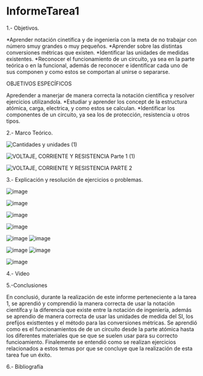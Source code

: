 # InformeTarea1


1.- Objetivos.

*Aprender notación cinetífica y de ingeniería con la meta de no trabajar con número smuy grandes o muy pequeños.
*Aprender sobre las distintas conversiones métricas  que  existen.
*Identificar las unidades de medidas existentes.
*Reconocer el funcionamiento de un circuito, ya sea en la parte teórica o en la funcional, además de reconocer e identificar cada uno de sus componen y como estos se comportan al unirse o separarse.

OBJETIVOS ESPECÍFICOS

Apredender a manerjar de manera correcta la notación científica y  resolver ejercicios utilizandola.
*Estudiar y aprender los concept  de la estructura atómica, carga, electrica,  y como estos se calculan.
*Identificar los componentes de un circuito, ya sea los de protección, resistencia u otros tipos.


2.- Marco Teórico.

![Cantidades y unidades (1)](https://user-images.githubusercontent.com/116771507/201028822-80a29658-47da-4dcb-9303-f524ca713967.png)


![VOLTAJE, CORRIENTE Y RESISTENCIA  Parte 1 (1)](https://user-images.githubusercontent.com/116771507/201029363-d5d44c09-9b9d-49ea-8d3d-965598e36f84.png)


![VOLTAJE, CORRIENTE Y RESISTENCIA  PARTE 2](https://user-images.githubusercontent.com/116771507/201029644-e1c12fad-810d-4fc8-bff8-eebfab70ab47.png)



3.- Explicación y resolución de ejercicios o problemas.

![image](https://user-images.githubusercontent.com/116771507/201106479-6d42addc-ca47-4c3b-864e-97d632811c96.png)

![image](https://user-images.githubusercontent.com/116771507/201106743-cc3a76d0-26b3-4787-9124-583aaf70d002.png)

![image](https://user-images.githubusercontent.com/116771507/201106843-84ed6b26-2962-49ce-a66a-8e72f71250f6.png)

![image](https://user-images.githubusercontent.com/116771507/201106967-88af4f2a-172e-42b1-b9c1-a75758b63c8c.png)

![image](https://user-images.githubusercontent.com/116771507/201107351-d4b40bcd-dfd5-40f9-91db-24f88c625376.png)
![image](https://user-images.githubusercontent.com/116771507/201107956-a721fe02-ba7e-4ac0-af51-6317f08417dc.png)

![image](https://user-images.githubusercontent.com/116771507/201107495-fdded679-a485-4b75-9d49-598279ad5948.png)
![image](https://user-images.githubusercontent.com/116771507/201108281-06693ae1-f79d-4f13-ba61-d60c44836700.png)

![image](https://user-images.githubusercontent.com/116771507/201107645-540042fb-59fe-40b8-be86-35fc78048f97.png)





4.- Video


5.-Conclusiones

En conclusió, durante la realización de este informe perteneciente a la tarea 1, se aprendió y comprendió  la manera correcta de usar  la notación científca y la diferencia que existe entre la notación de ingeniería, además se aprendio de manera correcta  de usar las unidades de medida del SI, los prefijos existtentes y el método para  las conversiones métricas. Se aprendió  como es el funcionamientos de  de un circuito desde la parte atómica hasta los diferentes materiales que se que se suelen usar  para su correcto funcioamiento. Finalemente se  entendió como se realizan ejercicios relacionados a estos temas por que  se concluye  que la realización de esta tarea fue un éxito.

6.- Bibliografía

